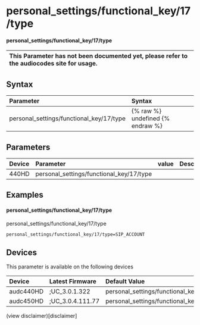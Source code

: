 ﻿---
description: personal_settings/functional_key/17/type
search: false
---

# personal_settings/functional_key/17/type

#### personal_settings/functional_key/17/type


| This Parameter has not been documented yet, please refer to the audiocodes site for usage.  |
| :--- |

## Syntax
| Parameter | Syntax |
| :--- | :--- |
|personal_settings/functional_key/17/type | {% raw %} undefined {% endraw %} |

## Parameters
|Device|Parameter|value|Description|
|:---|:---|:---|:---|
| 440HD | personal_settings/functional_key/17/type |  |  |

## Examples
#### personal_settings/functional_key/17/type

personal_settings/functional_key/17/type

```
personal_settings/functional_key/17/type=SIP_ACCOUNT
```

## Devices
This parameter is available on the following devices

| Device | Latest Firmware | Default Value |
|:---|:---|:---|
| audc440HD | ;UC_3.0.1.322 | personal_settings/functional_key/17/type=SIP_ACCOUNT 
| audc450HD | ;UC_3.0.4.111.77 | personal_settings/functional_key/17/type=EMPTY 

(view disclaimer)[disclaimer]
